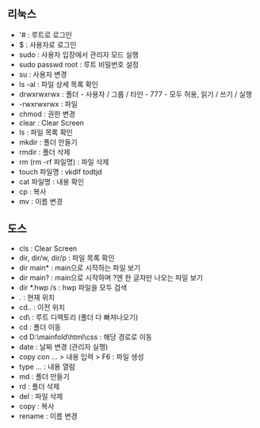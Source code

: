 ## 리눅스 
* '# : 루트로 로그인
* $ : 사용자로 로그인
* sudo : 사용자 입장에서 관리자 모드 실행
* sudo passwd root : 루트 비밀번호 설정
* su : 사용자 변경
* ls -al : 파일 상세 목록 확인
* drwxrwxrwx : 폴더 - 사용자 / 그룹 / 타인 - 777 - 모두 허용, 읽기 / 쓰기 / 실행
* -rwxrwxrwx : 파일
* chmod : 권한 변경
* clear : Clear Screen
* ls : 파일 목록 확인
* mkdir : 폴더 만들기
* rmdir : 폴더 삭제
* rm (rm -rf 파일명) : 파일 삭제
* touch 파일명 : vkdlf todtjd
* cat 파일명 : 내용 확인
* cp : 복사
* mv : 이름 변경

## 도스
* cls : Clear Screen
* dir, dir/w, dir/p : 파일 목록 확인
* dir main* : main으로 시작하는 파일 보기
* dir main? : main으로 시작하며 ?엔 한 글자만 나오는 파일 보기
* dir *.hwp /s : hwp 파일을 모두 검색
* . : 현재 위치 
* cd.. : 이전 위치
* cd\ : 루트 디렉토리 (폴더 다 빠져나오기)
* cd : 폴더 이동 
* cd D:\mainfold\html\css : 해당 경로로 이동
* date : 날짜 변경 (관리자 실행)
* copy con ... > 내용 입력 > F6 : 파일 생성
* type ... : 내용 열람 
* md : 폴더 만들기
* rd : 폴더 삭제
* del : 파일 삭제
* copy : 복사
* rename : 이름 변경  
